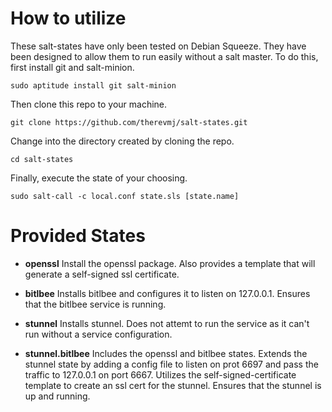 # How to utilize

These salt-states have only been tested on Debian Squeeze.  They have been
designed to allow them to run easily without a salt master.  To do this, first
install git and salt-minion.

    sudo aptitude install git salt-minion

Then clone this repo to your machine.

    git clone https://github.com/therevmj/salt-states.git

Change into the directory created by cloning the repo.

    cd salt-states

Finally, execute the state of your choosing.

    sudo salt-call -c local.conf state.sls [state.name]

# Provided States

* **openssl**
  Install the openssl package.  Also provides a template that will generate a
  self-signed ssl certificate.

* **bitlbee**
  Installs bitlbee and configures it to listen on 127.0.0.1.  Ensures that the
  bitlbee service is running.

* **stunnel**
  Installs stunnel.  Does not attemt to run the service as it can't run without
  a service configuration.

* **stunnel.bitlbee**
  Includes the openssl and bitlbee states.  Extends the stunnel state by adding
  a config file to listen on prot 6697 and pass the traffic to 127.0.0.1 on
  port 6667.  Utilizes the self-signed-certificate template to create an ssl
  cert for the stunnel.  Ensures that the stunnel is up and running.
